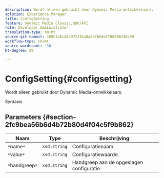 ```yaml
---
description: Wordt alleen gebruikt door Dynamic Media-ontwikkelaars.
solution: Experience Manager
title: ConfigSetting
feature: Dynamic Media Classic,SDK/API
role: Developer,Administrator
translation-type: tm+mt
source-git-commit: 469d1a5c43a972116a8a2efb0de5708800130a99
workflow-type: tm+mt
source-wordcount: '38'
ht-degree: 2%

---
```



# ConfigSetting{#configsetting}

Wordt alleen gebruikt door Dynamic Media-ontwikkelaars.

Syntaxis

## Parameters {#section-2fc9bea56b6d4b72b80d4f04c5f9b862}

| Naam | Type | Beschrijving |
|---|---|---|
| `*`name`*` | `xsd:string` | Configuratienaam. |
| `*`value`*` | `xsd:string` | Configuratiewaarde. |
| `*`handgreep`*` | `xsd:string` | Handgreep aan de opgeslagen configuratie. |

